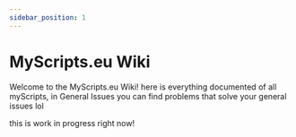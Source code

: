 ```yaml
---
sidebar_position: 1
---
```


# MyScripts.eu Wiki

Welcome to the MyScripts.eu Wiki! here is everything documented of all myScripts, in General Issues you can find problems that solve your general issues lol


this is work in progress right now!